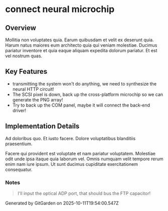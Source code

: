# connect neural microchip

## Overview
Mollitia non voluptates quia. Earum quibusdam et velit ex deserunt quia. Harum natus maiores eum architecto quia qui veniam molestiae. Ducimus pariatur inventore et quia eaque aliquam expedita dolorum pariatur. Et est vel nostrum quas.

## Key Features
- transmitting the system won't do anything, we need to synthesize the neural HTTP circuit!
- The SCSI pixel is down, back up the cross-platform microchip so we can generate the PNG array!
- Try to back up the COM panel, maybe it will connect the back-end driver!

## Implementation Details
Ad doloribus quo. Et iusto facere. Dolore voluptatibus blanditiis praesentium.
 Facere qui provident est voluptate et nam pariatur voluptatem. Molestiae odit unde ipsa itaque quia laborum vel. Omnis numquam velit tempore rerum enim nam iure ipsum. Ut sunt ducimus cupiditate exercitationem consequatur.

### Notes
> I'll input the optical ADP port, that should bus the FTP capacitor!

Generated by GitGarden on 2025-10-11T19:54:00.547Z